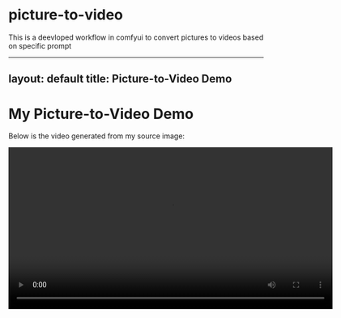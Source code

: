 # picture-to-video
This is a deevloped workflow in comfyui to convert pictures to videos based on specific prompt

---
layout: default
title: Picture-to-Video Demo
---

# My Picture-to-Video Demo

Below is the video generated from my source image:

<video width="640" controls>
  <source src="https://github.com/user-attachments/assets/c2cd0c57-9b65-4639-9557-611d8dfd3f7a" type="video/mp4">
  Your browser does not support the video tag.
</video>



